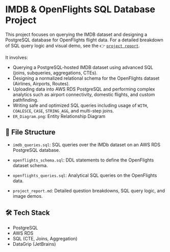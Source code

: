 # IMDB & OpenFlights SQL Database Project

This project focuses on querying the IMDB dataset and designing a PostgreSQL database for OpenFlights flight data. For a detailed breakdown of SQL query logic and visual demo, see the 👉 [`project report`](./project_report.md).

It involves:
- Querying a PostgreSQL-hosted IMDB dataset using advanced SQL (joins, subqueries, aggregations, CTEs).
- Designing a normalized relational schema for the OpenFlights dataset (Airlines, Airports, Routes).
- Uploading data into AWS RDS PostgreSQL and performing complex analytics such as airport connectivity, domestic flights, and custom pathfinding.
- Writing safe and optimized SQL queries including usage of `WITH`, `COALESCE`, `CASE`, `STRING_AGG`, and multi-step joins.
- `ER_Diagram.png`: Entity Relationship Diagram


## 📁 File Structure

- `imdb_queries.sql`: SQL queries over the IMDb dataset on an AWS RDS PostgreSQL database.

- `openflights_schema.sql`: DDL statements to define the OpenFlights dataset schema.

- `openflights_queries.sql`: Analytical SQL queries on the OpenFlights data.

- `project_report.md`: Detailed question breakdowns, SQL query logic, and image demos.

## 🛠️ Tech Stack

- PostgreSQL
- AWS RDS
- SQL (CTE, Joins, Aggregation)
- DataGrip (JetBrains)
